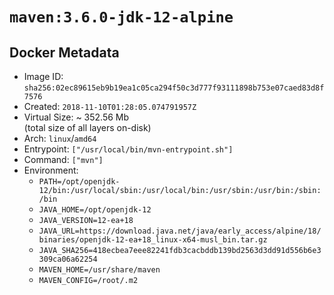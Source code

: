 # `maven:3.6.0-jdk-12-alpine`

## Docker Metadata

- Image ID: `sha256:02ec89615eb9b19ea1c05ca294f50c3d777f93111898b753e07caed83d8f7576`
- Created: `2018-11-10T01:28:05.074791957Z`
- Virtual Size: ~ 352.56 Mb  
  (total size of all layers on-disk)
- Arch: `linux`/`amd64`
- Entrypoint: `["/usr/local/bin/mvn-entrypoint.sh"]`
- Command: `["mvn"]`
- Environment:
  - `PATH=/opt/openjdk-12/bin:/usr/local/sbin:/usr/local/bin:/usr/sbin:/usr/bin:/sbin:/bin`
  - `JAVA_HOME=/opt/openjdk-12`
  - `JAVA_VERSION=12-ea+18`
  - `JAVA_URL=https://download.java.net/java/early_access/alpine/18/binaries/openjdk-12-ea+18_linux-x64-musl_bin.tar.gz`
  - `JAVA_SHA256=418ecbea7eee82241fdb3cacbddb139bd2563d3dd91d556b6e3309ca06a62254`
  - `MAVEN_HOME=/usr/share/maven`
  - `MAVEN_CONFIG=/root/.m2`
